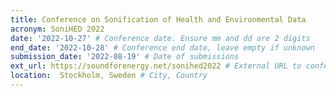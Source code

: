 ```yaml
---
title: Conference on Sonification of Health and Environmental Data
acronym: SoniHED 2022
date: '2022-10-27' # Conference date. Ensure mm and dd are 2 digits
end_date: '2022-10-28' # Conference end date, leave empty if unknown
submission_date: '2022-08-19' # Date of submissions
ext_url: https://soundforenergy.net/sonihed2022 # External URL to conference website
location:  Stockholm, Sweden # City, Country
---
```

